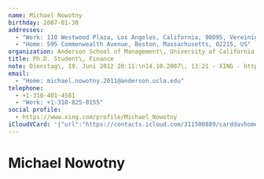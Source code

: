 ```yaml
---
name: Michael Nowotny
birthday: 2007-01-30
addresses:
  - "Work: 110 Westwood Plaza, Los Angeles, California, 90095, VereinigteStaaten"
  - "Home: 595 Commonwealth Avenue, Boston, Massachusetts, 02215, US"
organization: Anderson School of Management\, University of California Los Angeles
title: Ph.D. Student\, Finance
note: Dienstag\, 19. Juni 2012 20:11:\n14.10.2007\, 13:21 - XING - http://www.xing.com\n------------------------------------------------------------------\n14.10.2007\, 13:21 - XING - http://www.xing.com
email:
  - "Home: michael.nowotny.2011@anderson.ucla.edu"
telephone:
  - +1-310-401-4581
  - "Work: +1-310-825-8155"
social profile:
  - https://www.xing.com/profile/Michael_Nowotny
iCloudVCard: '{"url":"https://contacts.icloud.com/311500889/carddavhome/card/MWY5YThiYmYtMWJkNy00MDk4LThiN2UtOTEwZTY1OTBkYTEw.vcf","etag":"\"kmfhc01v\"","data":"BEGIN:VCARD\r\nVERSION:3.0\r\nFN:\r\nN:Nowotny;Michael;;;\r\nUID:1f9a8bbf-1bd7-4098-8b7e-910e6590da10\r\nBDAY;VALUE=date:2007-01-30\r\nADR;TYPE=WORK:;;110 Westwood Plaza;Los Angeles;California;90095;VereinigteS\r\n taaten;\r\nADR;TYPE=HOME:;;595 Commonwealth Avenue;Boston;Massachusetts;02215;US;\r\nitem0.X-ABLABEL:xing\r\nPRODID:ez-vcard 0.9.13-fc\r\nREV:2025-04-03T22:09:27Z\r\nORG:Anderson School of Management\\, University of California Los Angeles;\r\nTITLE:Ph.D. Student\\, Finance\r\nNOTE:Dienstag\\, 19. Juni 2012 20:11:\\n14.10.2007\\, 13:21 - XING - http://ww\r\n w.xing.com\\n---------------------------------------------------------------\r\n ---\\n14.10.2007\\, 13:21 - XING - http://www.xing.com\r\nEMAIL;TYPE=HOME:michael.nowotny.2011@anderson.ucla.edu\r\nPHOTO;VALUE=uri:https://gateway.icloud.com/contacts/311500889/ck/card/feb41\r\n 4f91def830117ca27a0d12483ab\r\nTEL;TYPE=CELL:+1-310-401-4581\r\nTEL;TYPE=WORK:+1-310-825-8155\r\nitem0.X-SOCIALPROFILE;X-USER=Michael_Nowotny:https://www.xing.com/profile/M\r\n ichael_Nowotny\r\nEND:VCARD"}'
---
```

# Michael Nowotny